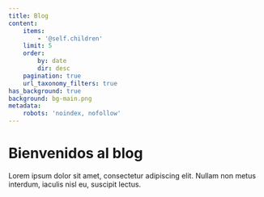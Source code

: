 ```yaml
---
title: Blog
content:
    items:
        - '@self.children'
    limit: 5
    order:
        by: date
        dir: desc
    pagination: true
    url_taxonomy_filters: true
has_background: true
background: bg-main.png
metadata:
    robots: 'noindex, nofollow'
---
```


# Bienvenidos al blog 

Lorem ipsum dolor sit amet, consectetur adipiscing elit. Nullam non metus interdum, iaculis nisl eu, suscipit lectus.